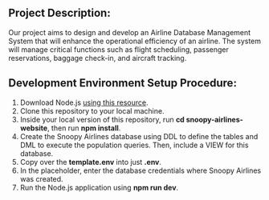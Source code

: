 ## Project Description:
Our project aims to design and develop an Airline Database Management System that will enhance the operational efficiency of an airline. The system will manage critical functions such as flight scheduling, passenger reservations, baggage check-in, and aircraft tracking.

## Development Environment Setup Procedure:
1. Download Node.js [using this resource](https://nodejs.org/en/download/package-manager).
2. Clone this repository to your local machine.
3. Inside your local version of this repository, run **cd snoopy-airlines-website**, then run **npm install**.
4. Create the Snoopy Airlines database using DDL to define the tables and DML to execute the population queries. Then, include a VIEW for this database.
5. Copy over the **template.env** into just **.env**.
6. In the placeholder, enter the database credentials where Snoopy Airlines was created.
7. Run the Node.js application using **npm run dev**.
